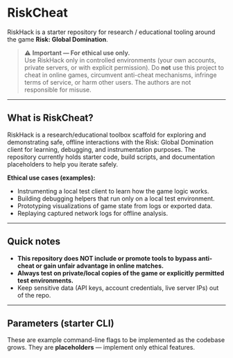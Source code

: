 # RiskCheat

RiskHack is a starter repository for research / educational tooling around the game **Risk: Global Domination**.  
> ⚠️ **Important — For ethical use only.**  
> Use RiskHack only in controlled environments (your own accounts, private servers, or with explicit permission). Do **not** use this project to cheat in online games, circumvent anti-cheat mechanisms, infringe terms of service, or harm other users. The authors are not responsible for misuse.


---

## What is RiskCheat?

RiskHack is a research/educational toolbox scaffold for exploring and demonstrating safe, offline interactions with the Risk: Global Domination client for learning, debugging, and instrumentation purposes. The repository currently holds starter code, build scripts, and documentation placeholders to help you iterate safely.

**Ethical use cases (examples):**
- Instrumenting a local test client to learn how the game logic works.
- Building debugging helpers that run only on a local test environment.
- Prototyping visualizations of game state from logs or exported data.
- Replaying captured network logs for offline analysis.

---

## Quick notes

- **This repository does NOT include or promote tools to bypass anti-cheat or gain unfair advantage in online matches.**  
- **Always test on private/local copies of the game or explicitly permitted test environments.**
- Keep sensitive data (API keys, account credentials, live server IPs) out of the repo.

---

## Parameters (starter CLI)

These are example command-line flags to be implemented as the codebase grows. They are **placeholders** — implement only ethical features.

